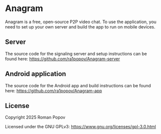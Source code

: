 # Anagram
Anagram is a free, open-source P2P video chat. To use the application, you need to set up your own server and build the app to run on mobile devices.

## Server
The source code for the signaling server and setup instructions can be found here: https://github.com/ra1popov/Anagram-server

## Android application
The source code for the Android app and build instructions can be found here: https://github.com/ra1popov/Anagram-app

## License

Copyright 2025 Roman Popov

Licensed under the GNU GPLv3: https://www.gnu.org/licenses/gpl-3.0.html
